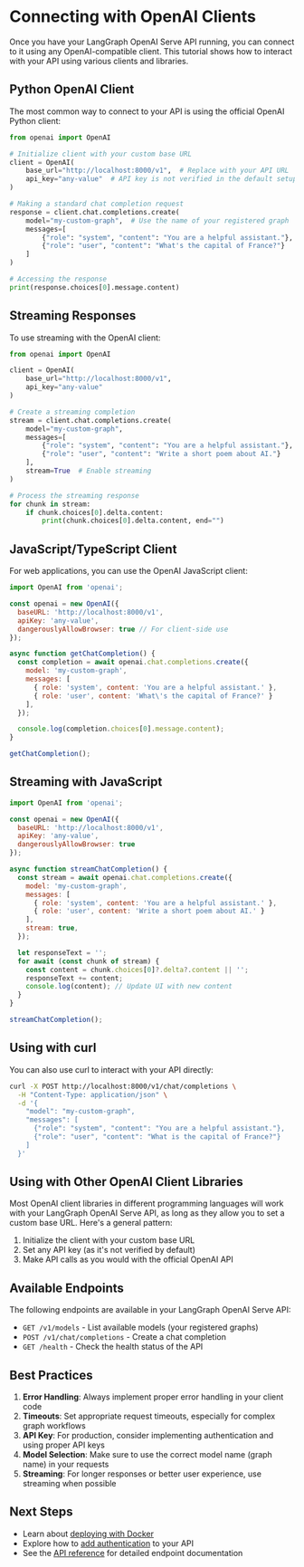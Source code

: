 # Connecting with OpenAI Clients

Once you have your LangGraph OpenAI Serve API running, you can connect to it using any OpenAI-compatible client. This tutorial shows how to interact with your API using various clients and libraries.

## Python OpenAI Client

The most common way to connect to your API is using the official OpenAI Python client:

```python
from openai import OpenAI

# Initialize client with your custom base URL
client = OpenAI(
    base_url="http://localhost:8000/v1",  # Replace with your API URL
    api_key="any-value"  # API key is not verified in the default setup
)

# Making a standard chat completion request
response = client.chat.completions.create(
    model="my-custom-graph",  # Use the name of your registered graph
    messages=[
        {"role": "system", "content": "You are a helpful assistant."},
        {"role": "user", "content": "What's the capital of France?"}
    ]
)

# Accessing the response
print(response.choices[0].message.content)
```

## Streaming Responses

To use streaming with the OpenAI client:

```python
from openai import OpenAI

client = OpenAI(
    base_url="http://localhost:8000/v1",
    api_key="any-value"
)

# Create a streaming completion
stream = client.chat.completions.create(
    model="my-custom-graph",
    messages=[
        {"role": "system", "content": "You are a helpful assistant."},
        {"role": "user", "content": "Write a short poem about AI."}
    ],
    stream=True  # Enable streaming
)

# Process the streaming response
for chunk in stream:
    if chunk.choices[0].delta.content:
        print(chunk.choices[0].delta.content, end="")
```

## JavaScript/TypeScript Client

For web applications, you can use the OpenAI JavaScript client:

```javascript
import OpenAI from 'openai';

const openai = new OpenAI({
  baseURL: 'http://localhost:8000/v1',
  apiKey: 'any-value',
  dangerouslyAllowBrowser: true // For client-side use
});

async function getChatCompletion() {
  const completion = await openai.chat.completions.create({
    model: 'my-custom-graph',
    messages: [
      { role: 'system', content: 'You are a helpful assistant.' },
      { role: 'user', content: 'What\'s the capital of France?' }
    ],
  });

  console.log(completion.choices[0].message.content);
}

getChatCompletion();
```

## Streaming with JavaScript

```javascript
import OpenAI from 'openai';

const openai = new OpenAI({
  baseURL: 'http://localhost:8000/v1',
  apiKey: 'any-value',
  dangerouslyAllowBrowser: true
});

async function streamChatCompletion() {
  const stream = await openai.chat.completions.create({
    model: 'my-custom-graph',
    messages: [
      { role: 'system', content: 'You are a helpful assistant.' },
      { role: 'user', content: 'Write a short poem about AI.' }
    ],
    stream: true,
  });

  let responseText = '';
  for await (const chunk of stream) {
    const content = chunk.choices[0]?.delta?.content || '';
    responseText += content;
    console.log(content); // Update UI with new content
  }
}

streamChatCompletion();
```

## Using with curl

You can also use curl to interact with your API directly:

```bash
curl -X POST http://localhost:8000/v1/chat/completions \
  -H "Content-Type: application/json" \
  -d '{
    "model": "my-custom-graph",
    "messages": [
      {"role": "system", "content": "You are a helpful assistant."},
      {"role": "user", "content": "What is the capital of France?"}
    ]
  }'
```

## Using with Other OpenAI Client Libraries

Most OpenAI client libraries in different programming languages will work with your LangGraph OpenAI Serve API, as long as they allow you to set a custom base URL. Here's a general pattern:

1. Initialize the client with your custom base URL
2. Set any API key (as it's not verified by default)
3. Make API calls as you would with the official OpenAI API

## Available Endpoints

The following endpoints are available in your LangGraph OpenAI Serve API:

- `GET /v1/models` - List available models (your registered graphs)
- `POST /v1/chat/completions` - Create a chat completion
- `GET /health` - Check the health status of the API

## Best Practices

1. **Error Handling**: Always implement proper error handling in your client code
2. **Timeouts**: Set appropriate request timeouts, especially for complex graph workflows
3. **API Key**: For production, consider implementing authentication and using proper API keys
4. **Model Selection**: Make sure to use the correct model name (graph name) in your requests
5. **Streaming**: For longer responses or better user experience, use streaming when possible

## Next Steps

- Learn about [deploying with Docker](../how-to-guides/docker.md)
- Explore how to [add authentication](../how-to-guides/authentication.md) to your API
- See the [API reference](../reference.md) for detailed endpoint documentation
